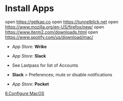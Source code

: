 # Install Apps

open https://getkap.co
open https://tunnelblick.net
open https://www.mozilla.org/en-US/firefox/new/
open https://www.iterm2.com/downloads.html
open https://www.spotify.com/us/download/mac/

- _App Store_: **Wrike**

- _App Store_: **Slack**
- See Lastpass for list of Accounts
- **Slack** > Preferences; mute or disable notifications

- _App Store_: **Pocket**

[6.Configure MacOS](./README/6.configure-macOS.md)
